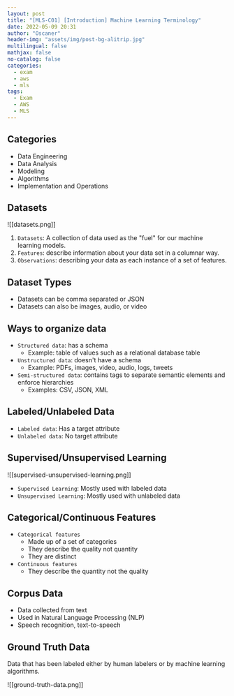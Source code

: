 ```yaml
---
layout: post
title: "[MLS-C01] [Introduction] Machine Learning Terminology"
date: 2022-05-09 20:31
author: "Oscaner"
header-img: "assets/img/post-bg-alitrip.jpg"
multilingual: false
mathjax: false
no-catalog: false
categories:
  - exam
  - aws
  - mls
tags:
  - Exam
  - AWS
  - MLS
---
```


## Categories

- Data Engineering
- Data Analysis
- Modeling
- Algorithms
- Implementation and Operations

## Datasets

![[datasets.png]]

1. `Datasets`: A collection of data used as the "fuel" for our machine learning models.
2. `Features`: describe information about your data set in a columnar way.
3. `Observations`: describing your data as each instance of a set of features.

## Dataset Types

- Datasets can be comma separated or JSON
- Datasets can also be images, audio, or video

## Ways to organize data

- `Structured data`: has a schema
    - Example: table of values such as a relational database table
- `Unstructured data`: doesn't have a schema
    - Example: PDFs, images, video, audio, logs, tweets
- `Semi-structured data`: contains tags to separate semantic elements and enforce hierarchies
    - Examples: CSV, JSON, XML

## Labeled/Unlabeled Data

- `Labeled data`: Has a target attribute
- `Unlabeled data`: No target attribute

## Supervised/Unsupervised Learning

![[supervised-unsupervised-learning.png]]

- `Supervised Learning`: Mostly used with labeled data
- `Unsupervised Learning`: Mostly used with unlabeled data

## Categorical/Continuous Features

- `Categorical features`
    - Made up of a set of categories
    - They describe the quality not quantity
    - They are distinct
- `Continuous features`
    - They describe the quantity not the quality

## Corpus Data

- Data collected from text
- Used in Natural Language Processing (NLP)
- Speech recognition, text-to-speech

## Ground Truth Data

Data that has been labeled either by human labelers or by machine learning algorithms.

![[ground-truth-data.png]]
